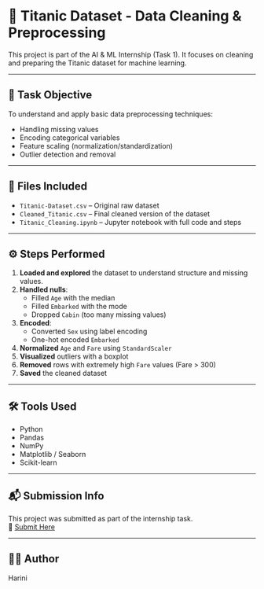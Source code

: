 # 🚢 Titanic Dataset - Data Cleaning & Preprocessing

This project is part of the AI & ML Internship (Task 1). It focuses on cleaning and preparing the Titanic dataset for machine learning.

---

## 🧠 Task Objective

To understand and apply basic data preprocessing techniques:
- Handling missing values
- Encoding categorical variables
- Feature scaling (normalization/standardization)
- Outlier detection and removal

---

## 📁 Files Included

- `Titanic-Dataset.csv` – Original raw dataset
- `Cleaned_Titanic.csv` – Final cleaned version of the dataset
- `Titanic_Cleaning.ipynb` – Jupyter notebook with full code and steps

---

## ⚙️ Steps Performed

1. **Loaded and explored** the dataset to understand structure and missing values.
2. **Handled nulls**:
   - Filled `Age` with the median
   - Filled `Embarked` with the mode
   - Dropped `Cabin` (too many missing values)
3. **Encoded**:
   - Converted `Sex` using label encoding
   - One-hot encoded `Embarked`
4. **Normalized** `Age` and `Fare` using `StandardScaler`
5. **Visualized** outliers with a boxplot
6. **Removed** rows with extremely high `Fare` values (Fare > 300)
7. **Saved** the cleaned dataset

---

## 🛠 Tools Used

- Python
- Pandas
- NumPy
- Matplotlib / Seaborn
- Scikit-learn

---

## 📬 Submission Info

This project was submitted as part of the internship task.  
🔗 [Submit Here](https://forms.gle/8Gm83s53KbyXs3Ne9)

---

## 🧑‍💻 Author

Harini

